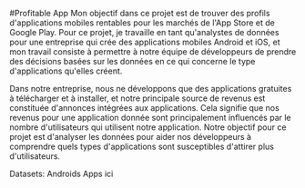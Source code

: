 #Profitable App
Mon objectif dans ce projet est de trouver des profils d'applications mobiles rentables pour les marchés de l'App Store et de Google Play. Pour ce projet, je travaille en tant qu'analystes de données pour une entreprise qui crée des applications mobiles Android et iOS, et mon travail consiste à permettre à notre équipe de développeurs de prendre des décisions basées sur les données en ce qui concerne le type d'applications qu'elles créent.

Dans notre entreprise, nous ne développons que des applications gratuites à télécharger et à installer, et notre principale source de revenus est constituée d'annonces intégrées aux applications. Cela signifie que nos revenus pour une application donnée sont principalement influencés par le nombre d'utilisateurs qui utilisent notre application. Notre objectif pour ce projet est d'analyser les données pour aider nos développeurs à comprendre quels types d'applications sont susceptibles d'attirer plus d'utilisateurs.

Datasets:
Androids Apps ici
